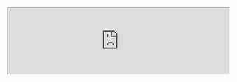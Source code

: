 
<script>
function myFunction() {
var frames = document.getElementsByTagName("iframe");
for (i = 0; i < frames.length; i++) {
      frames[i].style.height=frames[i].contentDocument.body.scrollHeight + 16 + 'px';
  }
}
window.addEventListener("load", myFunction);
window.addEventListener("resize", myFunction);
</script>

<style>
iframe {
 width:100%;
}
</style>

<iframe src="https://fergustaylor.github.io/Dev/Search/example.html">
</iframe>

<script>
document.getElementsByTagName("iframe")[0].contentWindow.addEventListener("input", myFunction);
document.getElementsByTagName("iframe")[0].contentWindow.addEventListener("change", myFunction);
document.getElementsByTagName("iframe")[0].contentWindow.addEventListener("submit", myFunction);
</script>